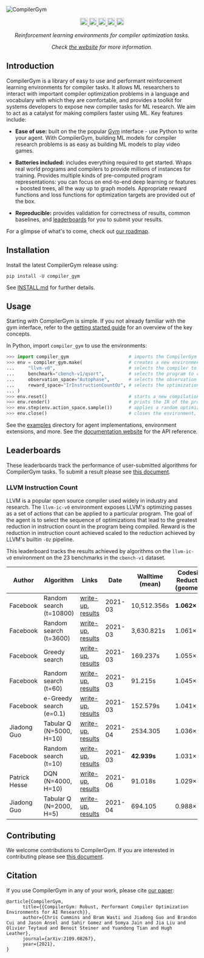 ![CompilerGym](https://github.com/facebookresearch/CompilerGym/raw/development/docs/source/_static/img/logo.png)

<p align="center">
  <!-- PyPi Version -->
  <a href="https://pypi.org/project/compiler-gym/">
      <img src="https://badge.fury.io/py/compiler-gym.svg" alt="PyPI version" height="20">
  </a>
  <!-- Downloads counter -->
  <a href="https://pypi.org/project/compiler-gym/">
      <img src="https://pepy.tech/badge/compiler-gym" alt="PyPi Downloads" height="20">
  </a>
  <!-- license -->
  <a href="https://tldrlegal.com/license/mit-license">
      <img src="https://img.shields.io/pypi/l/compiler-gym" alt="License" height="20">
  </a>
  <!-- CI status -->
  <a href="https://github.com/facebookresearch/CompilerGym/actions?query=workflow%3ACI+branch%3Adevelopment">
      <img src="https://github.com/facebookresearch/CompilerGym/workflows/CI/badge.svg?branch=development" alt="CI status" height="20">
  </a>
  <!-- Getting started colab -->
  <a href="https://colab.research.google.com/github/facebookresearch/CompilerGym/blob/stable/examples/getting-started.ipynb">
      <img src="https://colab.research.google.com/assets/colab-badge.svg" alt="Colab" height="20">
  </a>
</p>

<p align="center">
  <i>Reinforcement learning environments for compiler optimization tasks.</i>
</p>
<p align="center">
  <i>
    Check
    <a href="http://facebookresearch.github.io/CompilerGym/">the website</a>
    for more information.
  </i>
</p>


## Introduction

CompilerGym is a library of easy to use and performant reinforcement learning
environments for compiler tasks. It allows ML researchers to interact with
important compiler optimization problems in a language and vocabulary with which
they are comfortable, and provides a toolkit for systems developers to expose
new compiler tasks for ML research. We aim to act as a catalyst for making
compilers faster using ML. Key features include:

* **Ease of use:** built on the the popular [Gym](https://gym.openai.com/)
  interface - use Python to write your agent. With CompilerGym, building ML
  models for compiler research problems is as easy as building ML models to play
  video games.

* **Batteries included:** includes everything required to get started. Wraps
  real world programs and compilers to provide millions of instances for
  training. Provides multiple kinds of pre-computed program representations: you
  can focus on end-to-end deep learning or features + boosted trees, all the way
  up to graph models. Appropriate reward functions and loss functions for
  optimization targets are provided out of the box.

* **Reproducible:** provides validation for correctness of results, common
  baselines, and [leaderboards](#leaderboards) for you to submit your results.

For a glimpse of what's to come, check out [our
roadmap](https://github.com/facebookresearch/CompilerGym/projects/1).


## Installation

Install the latest CompilerGym release using:

    pip install -U compiler_gym

See
[INSTALL.md](https://github.com/facebookresearch/CompilerGym/blob/development/INSTALL.md)
for further details.


## Usage

Starting with CompilerGym is simple. If you not already familiar with the gym
interface, refer to the [getting started
guide](http://facebookresearch.github.io/CompilerGym/getting_started.html) for
an overview of the key concepts.

In Python, import `compiler_gym` to use the environments:

```py
>>> import compiler_gym                      # imports the CompilerGym environments
>>> env = compiler_gym.make(                 # creates a new environment (same as gym.make)
...     "llvm-v0",                           # selects the compiler to use
...     benchmark="cbench-v1/qsort",         # selects the program to compile
...     observation_space="Autophase",       # selects the observation space
...     reward_space="IrInstructionCountOz", # selects the optimization target
... )
>>> env.reset()                              # starts a new compilation session
>>> env.render()                             # prints the IR of the program
>>> env.step(env.action_space.sample())      # applies a random optimization, updates state/reward/actions
>>> env.close()                              # closes the environment, freeing resources
```

See the [examples](/examples) directory for agent implementations, environment
extensions, and more. See the [documentation
website](http://facebookresearch.github.io/CompilerGym/) for the API reference.


## Leaderboards

These leaderboards track the performance of user-submitted algorithms for
CompilerGym tasks. To submit a result please see
[this document](https://github.com/facebookresearch/CompilerGym/blob/development/CONTRIBUTING.md#leaderboard-submissions).


### LLVM Instruction Count

LLVM is a popular open source compiler used widely in industry and research. The
`llvm-ic-v0` environment exposes LLVM's optimizing passes as a set of actions
that can be applied to a particular program. The goal of the agent is to select
the sequence of optimizations that lead to the greatest reduction in instruction
count in the program being compiled. Reward is the reduction in instruction
count achieved scaled to the reduction achieved by LLVM's builtin `-Oz`
pipeline.

This leaderboard tracks the results achieved by algorithms on the `llvm-ic-v0`
environment on the 23 benchmarks in the `cbench-v1` dataset.

| Author | Algorithm | Links | Date | Walltime (mean) | Codesize Reduction (geomean) |
| --- | --- | --- | --- | --- | --- |
| Facebook | Random search (t=10800) | [write-up](leaderboard/llvm_instcount/random_search/README.md), [results](leaderboard/llvm_instcount/random_search/results_p125_t10800.csv) | 2021-03 | 10,512.356s | **1.062×** |
| Facebook | Random search (t=3600) | [write-up](leaderboard/llvm_instcount/random_search/README.md), [results](leaderboard/llvm_instcount/random_search/results_p125_t3600.csv) | 2021-03 | 3,630.821s | 1.061× |
| Facebook | Greedy search | [write-up](leaderboard/llvm_instcount/e_greedy/README.md), [results](leaderboard/llvm_instcount/e_greedy/results_e0.csv) | 2021-03 | 169.237s | 1.055× |
| Facebook | Random search (t=60) | [write-up](leaderboard/llvm_instcount/random_search/README.md), [results](leaderboard/llvm_instcount/random_search/results_p125_t60.csv) | 2021-03 | 91.215s | 1.045× |
| Facebook | e-Greedy search (e=0.1) | [write-up](leaderboard/llvm_instcount/e_greedy/README.md), [results](leaderboard/llvm_instcount/e_greedy/results_e10.csv) | 2021-03 | 152.579s | 1.041× |
| Jiadong Guo | Tabular Q (N=5000, H=10) | [write-up](leaderboard/llvm_instcount/tabular_q/README.md), [results](leaderboard/llvm_instcount/tabular_q/results-H10-N5000.csv) | 2021-04 | 2534.305 | 1.036× |
| Facebook | Random search (t=10) | [write-up](leaderboard/llvm_instcount/random_search/README.md), [results](leaderboard/llvm_instcount/random_search/results_p125_t10.csv) | 2021-03 | **42.939s** | 1.031× |
| Patrick Hesse | DQN (N=4000, H=10) | [write-up](leaderboard/llvm_instcount/dqn/README.md), [results](leaderboard/llvm_instcount/dqn/results-instcountnorm-H10-N4000.csv) | 2021-06 | 91.018s | 1.029× |
| Jiadong Guo | Tabular Q (N=2000, H=5) | [write-up](leaderboard/llvm_instcount/tabular_q/README.md), [results](leaderboard/llvm_instcount/tabular_q/results-H5-N2000.csv) | 2021-04 | 694.105 | 0.988× |


## Contributing

We welcome contributions to CompilerGym. If you are interested in contributing please see
[this document](https://github.com/facebookresearch/CompilerGym/blob/development/CONTRIBUTING.md).


## Citation

If you use CompilerGym in any of your work, please cite [our
paper](https://arxiv.org/pdf/2109.08267.pdf):

```
@article{CompilerGym,
      title={{CompilerGym: Robust, Performant Compiler Optimization Environments for AI Research}},
      author={Chris Cummins and Bram Wasti and Jiadong Guo and Brandon Cui and Jason Ansel and Sahir Gomez and Somya Jain and Jia Liu and Olivier Teytaud and Benoit Steiner and Yuandong Tian and Hugh Leather},
      journal={arXiv:2109.08267},
      year={2021},
}
```
